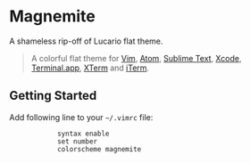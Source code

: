 # Magnemite

A shameless rip-off of Lucario flat theme.

> A colorful flat theme for [Vim](http://www.vim.org/), [Atom](https://atom.io/), [Sublime Text](http://www.sublimetext.com/3), [Xcode](https://developer.apple.com/xcode/), [Terminal.app](http://en.wikipedia.org/wiki/Terminal_%28OS_X%29), [XTerm](https://en.wikipedia.org/wiki/Xterm) and [iTerm](http://www.iterm2.com/).

## Getting Started

Add following line to your `~/.vimrc` file:

				syntax enable
				set number
				colorscheme magnemite
